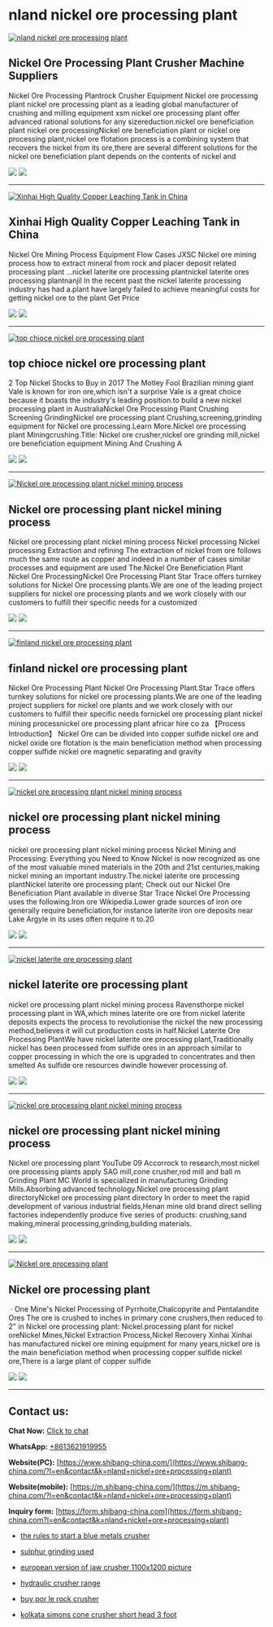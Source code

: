 # nland nickel ore processing plant

<a href="https://swt.shibang-china.com/?l=en&img&k=nland+nickel+ore+processing+plant" target="_blank">![nland nickel ore processing plant](http://static.shibang-china.com/all-800x300/61.jpg)</a>

## Nickel Ore Processing Plant Crusher Machine Suppliers
Nickel Ore Processing Plantrock Crusher Equipment Nickel ore processing plant nickel ore processing plant as a leading global manufacturer of crushing and milling equipment xsm nickel ore processing plant offer advanced rational solutions for any sizereduction.nickel ore beneficiation plant nickel ore processingNickel ore beneficiation plant or nickel ore processing plant,nickel ore flotation process is a combining system that recovers the nickel from its ore,there are several different solutions for the nickel ore beneficiation plant depends on the contents of nickel and


<a href="https://whatsapp.shibangsoft.com/WhatsApp.php" target="_blank" title="WhatsApp">![](http://static.shibang-china.com/icon/whatsapp.png)</a> <a href="https://swt.shibang-china.com/?l=en&icon&k=nland+nickel+ore+processing+plant" target="_blank">![](http://static.shibang-china.com/icon/chat-en.png)</a>

---

<a href="https://swt.shibang-china.com/?l=en&img&k=nland+nickel+ore+processing+plant" target="_blank">![Xinhai High Quality Copper Leaching Tank in China](http://static.shibang-china.com/all-800x300/1241.jpg)</a>

## Xinhai High Quality Copper Leaching Tank in China
Nickel Ore Mining Process Equipment Flow Cases JXSC Nickel ore mining process how to extract mineral from rock and placer deposit related processing plant …nickel laterite ore processing plantnickel laterite ores processing plantnanjil In the recent past the nickel laterite processing industry has had a.plant have largely failed to achieve meaningful costs for getting nickel ore to the plant Get Price


<a href="https://whatsapp.shibangsoft.com/WhatsApp.php" target="_blank" title="WhatsApp">![](http://static.shibang-china.com/icon/whatsapp.png)</a> <a href="https://swt.shibang-china.com/?l=en&icon&k=nland+nickel+ore+processing+plant" target="_blank">![](http://static.shibang-china.com/icon/chat-en.png)</a>

---

<a href="https://swt.shibang-china.com/?l=en&img&k=nland+nickel+ore+processing+plant" target="_blank">![top chioce nickel ore processing plant](http://static.shibang-china.com/all-800x300/1490.jpg)</a>

## top chioce nickel ore processing plant
2 Top Nickel Stocks to Buy in 2017 The Motley Fool Brazilian mining giant Vale is known for iron ore,which isn't a surprise Vale is a great choice because it boasts the industry's leading position.to build a new nickel processing plant in AustraliaNickel Ore Processing Plant Crushing Screening GrindingNickel ore processing plant Crushing,screening,grinding equipment for Nickel ore processing.Learn More.Nickel ore processing plant Miningcrushing.Title: Nickel ore crusher,nickel ore grinding mill,nickel ore beneficiation equipment Mining And Crushing A


<a href="https://whatsapp.shibangsoft.com/WhatsApp.php" target="_blank" title="WhatsApp">![](http://static.shibang-china.com/icon/whatsapp.png)</a> <a href="https://swt.shibang-china.com/?l=en&icon&k=nland+nickel+ore+processing+plant" target="_blank">![](http://static.shibang-china.com/icon/chat-en.png)</a>

---

<a href="https://swt.shibang-china.com/?l=en&img&k=nland+nickel+ore+processing+plant" target="_blank">![Nickel ore processing plant nickel mining process](http://static.shibang-china.com/all-800x300/809.jpg)</a>

## Nickel ore processing plant nickel mining process
Nickel ore processing plant nickel mining process Nickel processing Nickel processing Extraction and refining The extraction of nickel from ore follows much the same route as copper and indeed in a number of cases similar processes and equipment are used The.Nickel Ore Beneficiation Plant Nickel Ore ProcessingNickel Ore Processing Plant Star Trace offers turnkey solutions for Nickel Ore processing plants.We are one of the leading project suppliers for nickel ore processing plants and we work closely with our customers to fulfill their specific needs for a customized


<a href="https://whatsapp.shibangsoft.com/WhatsApp.php" target="_blank" title="WhatsApp">![](http://static.shibang-china.com/icon/whatsapp.png)</a> <a href="https://swt.shibang-china.com/?l=en&icon&k=nland+nickel+ore+processing+plant" target="_blank">![](http://static.shibang-china.com/icon/chat-en.png)</a>

---

<a href="https://swt.shibang-china.com/?l=en&img&k=nland+nickel+ore+processing+plant" target="_blank">![finland nickel ore processing plant](http://static.shibang-china.com/all-800x300/210.jpg)</a>

## finland nickel ore processing plant
Nickel Ore Processing Plant Nickel Ore Processing Plant.Star Trace offers turnkey solutions for nickel ore processing plants.We are one of the leading project suppliers for nickel ore plants and we work closely with our customers to fulfill their specific needs fornickel ore processing plant nickel mining processnickel ore processing plant africar hire co za 【Process Introduction】 Nickel Ore can be divided into copper sulfide nickel ore and nickel oxide ore flotation is the main beneficiation method when processing copper sulfide nickel ore magnetic separating and gravity


<a href="https://whatsapp.shibangsoft.com/WhatsApp.php" target="_blank" title="WhatsApp">![](http://static.shibang-china.com/icon/whatsapp.png)</a> <a href="https://swt.shibang-china.com/?l=en&icon&k=nland+nickel+ore+processing+plant" target="_blank">![](http://static.shibang-china.com/icon/chat-en.png)</a>

---

<a href="https://swt.shibang-china.com/?l=en&img&k=nland+nickel+ore+processing+plant" target="_blank">![nickel ore processing plant nickel mining process](http://static.shibang-china.com/all-800x300/86.jpg)</a>

## nickel ore processing plant nickel mining process
nickel ore processing plant nickel mining process Nickel Mining and Processing: Everything you Need to Know Nickel is now recognized as one of the most valuable mined materials in the 20th and 21st centuries,making nickel mining an important industry.The.nickel laterite ore processing plantNickel laterite ore processing plant; Check out our Nickel Ore Beneficiation Plant available in diverse Star Trace Nickel Ore Processing uses the following.Iron ore Wikipedia.Lower grade sources of iron ore generally require beneficiation,for instance laterite iron ore deposits near Lake Argyle in its uses often require it to.20


<a href="https://whatsapp.shibangsoft.com/WhatsApp.php" target="_blank" title="WhatsApp">![](http://static.shibang-china.com/icon/whatsapp.png)</a> <a href="https://swt.shibang-china.com/?l=en&icon&k=nland+nickel+ore+processing+plant" target="_blank">![](http://static.shibang-china.com/icon/chat-en.png)</a>

---

<a href="https://swt.shibang-china.com/?l=en&img&k=nland+nickel+ore+processing+plant" target="_blank">![nickel laterite ore processing plant](http://static.shibang-china.com/all-800x300/3.jpg)</a>

## nickel laterite ore processing plant
nickel ore processing plant nickel mining process Ravensthorpe nickel processing plant in WA,which mines laterite ore ore from nickel laterite deposits expects the process to revolutionise the nickel the new processing method,believes it will cut production costs in half.Nickel Laterite Ore Processing PlantWe have nickel laterite ore processing plant,Traditionally nickel has been processed from sulfide ores in an approach similar to copper processing in which the ore is upgraded to concentrates and then smelted As sulfide ore resources dwindle however processing of.


<a href="https://whatsapp.shibangsoft.com/WhatsApp.php" target="_blank" title="WhatsApp">![](http://static.shibang-china.com/icon/whatsapp.png)</a> <a href="https://swt.shibang-china.com/?l=en&icon&k=nland+nickel+ore+processing+plant" target="_blank">![](http://static.shibang-china.com/icon/chat-en.png)</a>

---

<a href="https://swt.shibang-china.com/?l=en&img&k=nland+nickel+ore+processing+plant" target="_blank">![nickel ore processing plant nickel mining process](http://static.shibang-china.com/all-800x300/1282.jpg)</a>

## nickel ore processing plant nickel mining process
Nickel ore processing plant YouTube 09 Accorrock to research,most nickel ore processing plants apply SAG mill,cone crusher,rod mill and ball m Grinding Plant MC World is specialized in manufacturing Grinding Mills.Absorbing advanced technology.Nickel ore processing plant directoryNickel ore processing plant directory In order to meet the rapid development of various industrial fields,Henan mine old brand direct selling factories independently produce five series of products: crushing,sand making,mineral processing,grinding,building materials.


<a href="https://whatsapp.shibangsoft.com/WhatsApp.php" target="_blank" title="WhatsApp">![](http://static.shibang-china.com/icon/whatsapp.png)</a> <a href="https://swt.shibang-china.com/?l=en&icon&k=nland+nickel+ore+processing+plant" target="_blank">![](http://static.shibang-china.com/icon/chat-en.png)</a>

---

<a href="https://swt.shibang-china.com/?l=en&img&k=nland+nickel+ore+processing+plant" target="_blank">![Nickel ore processing plant](http://static.shibang-china.com/all-800x300/209.jpg)</a>

## Nickel ore processing plant
&nbsp;&#0183;&#32;One Mine's Nickel Processing of Pyrrhoite,Chalcopyrite and Pentalandite Ores The ore is crushed to inches in primary cone crushers,then reduced to 2&quot; in Nickel ore processing plant: Nickel.processing plant for nickel oreNickel Mines,Nickel Extraction Process,Nickel Recovery Xinhai Xinhai has manufactured nickel ore mining equipment for many years,nickel ore is the main beneficiation method when processing copper sulfide nickel ore,There is a large plant of copper sulfide


<a href="https://whatsapp.shibangsoft.com/WhatsApp.php" target="_blank" title="WhatsApp">![](http://static.shibang-china.com/icon/whatsapp.png)</a> <a href="https://swt.shibang-china.com/?l=en&icon&k=nland+nickel+ore+processing+plant" target="_blank">![](http://static.shibang-china.com/icon/chat-en.png)</a>

---
## Contact us:

**Chat Now:** [Click to chat](https://swt.shibang-china.com?l=en&contact&k=nland+nickel+ore+processing+plant)

**WhatsApp:**  [+8613621919955](https://whatsapp.shibangsoft.com/WhatsApp.php)

**Website(PC):** [https://www.shibang-china.com/](https://www.shibang-china.com/?l=en&contact&k=nland+nickel+ore+processing+plant)

**Website(mobile):** [https://m.shibang-china.com/](https://m.shibang-china.com/?l=en&contact&k=nland+nickel+ore+processing+plant)

**Inquiry form:** [https://form.shibang-china.com](https://form.shibang-china.com?l=en&contact&k=nland+nickel+ore+processing+plant)

* [the rules to start a blue metals crusher](../163/the%20rules%20to%20start%20a%20blue%20metals%20crusher.md)

* [sulphur grinding used](../162/sulphur%20grinding%20used.md)

* [european version of jaw crusher 1100x1200 picture](../167/european%20version%20of%20jaw%20crusher%201100x1200%20picture.md)

* [hydraulic crusher range](../165/hydraulic%20crusher%20range.md)

* [buy por le rock crusher](../167/buy%20por%20le%20rock%20crusher.md)

* [kolkata simons cone crusher short head 3 foot](../169/kolkata%20simons%20cone%20crusher%20short%20head%203%20foot.md)